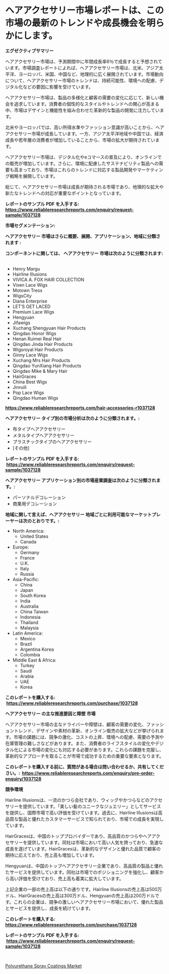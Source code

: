 <p><h1>ヘアアクセサリー市場レポートは、この市場の最新のトレンドや成長機会を明らかにします。</h1></p><p><strong>エグゼクティブサマリー</strong></p>
<p><p>ヘアアクセサリー市場は、予測期間中に年間成長率6％で成長すると予想されています。市場調査レポートによれば、ヘアアクセサリー市場は、北米、アジア太平洋、ヨーロッパ、米国、中国など、地理的に広く展開されています。市場動向について、ヘアアクセサリー市場のトレンドは、持続可能性、環境への配慮、デジタル化などの要因に影響を受けています。</p><p>ヘアアクセサリー市場は、製品の多様化と顧客の需要の変化に応じて、新しい機会を追求しています。消費者の個性的なスタイルやトレンドへの関心が高まる中、市場はデザインと機能性を組み合わせた革新的な製品の開発に注力しています。</p><p>北米やヨーロッパでは、高い所得水準やファッション意識が高いことから、ヘアアクセサリー市場が成長しています。一方、アジア太平洋地域や中国では、経済成長や若年層の消費者が増加していることから、市場の拡大が期待されています。</p><p>ヘアアクセサリー市場は、デジタル化やeコマースの普及により、オンラインでの販売が増加しています。さらに、環境に配慮したサステナビリティ製品への需要も高まっており、市場はこれらのトレンドに対応する製品開発やマーケティング戦略を展開しています。</p><p>総じて、ヘアアクセサリー市場は成長が期待される市場であり、地理的な拡大や新たなトレンドへの対応が重要なポイントとなっています。</p></p>
<p><strong>レポートのサンプル PDF を入手する: <a href="https://www.reliableresearchreports.com/enquiry/request-sample/1037128">https://www.reliableresearchreports.com/enquiry/request-sample/1037128</a></strong></p>
<p><strong>市場セグメンテーション:</strong></p>
<p><strong> ヘアアクセサリー 市場はさらに概要、展開、アプリケーション、地域に分類されます :</strong></p>
<p><strong>コンポーネントに関しては、 ヘアアクセサリー 市場は次のように分類されます: &nbsp;</strong></p>
<p><ul><li>Henry Margu</li><li>Hairline Illusions</li><li>VIVICA A. FOX HAIR COLLECTION</li><li>Vixen Lace Wigs</li><li>Motown Tress</li><li>WigsCity</li><li>Diana Enterprise</li><li>LET’S GET LACED</li><li>Premium Lace Wigs</li><li>Hengyuan</li><li>Jifawigs</li><li>Xuchang Shengyuan Hair Products</li><li>Qingdao Honor Wigs</li><li>Henan Ruimei Real Hair</li><li>Qingdao Jinda Hair Products</li><li>Wigsroyal Hair Products</li><li>Ginny Lace Wigs</li><li>Xuchang Mrs Hair Products</li><li>Qingdao YunXiang Hair Products</li><li>Qingdao Mike & Mary Hair</li><li>HairGraces</li><li>China Best Wigs</li><li>Jinruili</li><li>Pop Lace Wigs</li><li>Qingdao Human Wigs</li></ul></p>
<p><strong><a href="https://www.reliableresearchreports.com/hair-accessories-r1037128">https://www.reliableresearchreports.com/hair-accessories-r1037128</a></strong></p>
<p><strong> ヘアアクセサリー タイプ別の市場分析は次のように分類されます。:</strong></p>
<p><ul><li>布タイプヘアアクセサリー</li><li>メタルタイプヘアアクセサリー</li><li>プラスチックタイプのヘアアクセサリー</li><li>[その他]</li></ul></p>
<p><strong>レポートのサンプル PDF を入手する: &nbsp;<a href="https://www.reliableresearchreports.com/enquiry/request-sample/1037128">https://www.reliableresearchreports.com/enquiry/request-sample/1037128</a></strong></p>
<p><strong> ヘアアクセサリー アプリケーション別の市場産業調査は次のように分類されます。:</strong></p>
<p><ul><li>パーソナルデコレーション</li><li>商業用デコレーション</li></ul></p>
<p><strong>地域に関して言えば、ヘアアクセサリー 地域ごとに利用可能なマーケットプレーヤーは次のとおりです。:</strong></p>
<p><ul>
    <li>
        North America:
        <ul>
            <li>United States</li>
            <li>Canada</li>
        </ul>
    </li>
    <li>
        Europe:
        <ul>
            <li>Germany</li>
            <li>France</li>
            <li>U.K.</li>
            <li>Italy</li>
            <li>Russia</li>
        </ul>
    </li>
    <li>
        Asia-Pacific:
        <ul>
            <li>China</li>
            <li>Japan</li>
            <li>South Korea</li>
            <li>India</li>
            <li>Australia</li>
            <li>China Taiwan</li>
            <li>Indonesia</li>
            <li>Thailand</li>
            <li>Malaysia</li>
        </ul>
    </li>
    <li>
        Latin America:
        <ul>
            <li>Mexico</li>
            <li>Brazil</li>
            <li>Argentina Korea</li>
            <li>Colombia</li>
        </ul>
    </li>
    <li>
        Middle East & Africa:
        <ul>
            <li>Turkey</li>
            <li>Saudi</li>
            <li>Arabia</li>
            <li>UAE</li>
            <li>Korea</li>
        </ul>
    </li>
    </ul></p>
<p><strong>このレポートを購入する: &nbsp;<a href="https://www.reliableresearchreports.com/purchase/1037128">https://www.reliableresearchreports.com/purchase/1037128</a></strong></p>
<p><strong>ヘアアクセサリー の主な推進要因と障壁 市場</strong></p>
<p><p>ヘアアクセサリー市場の主なドライバーや障壁は、顧客の需要の変化、ファッショントレンド、デザインや素材の革新、オンライン販売の拡大などが挙げられます。市場の課題には、競争の激化、コストの上昇、環境への配慮、需要の予測や在庫管理の難しさなどがあります。また、消費者のライフスタイルの変化やデジタル化による市場の変化にも対応する必要があります。これらの課題を克服し、革新的なアプローチを取ることが市場で成功するための重要な要素となります。</p></p>
<p><strong>このレポートを購入する前に、質問がある場合は問い合わせるか、共有してください。:&nbsp; <a href="https://www.reliableresearchreports.com/enquiry/pre-order-enquiry/1037128">https://www.reliableresearchreports.com/enquiry/pre-order-enquiry/1037128</a></strong></p>
<p><strong>競争環境</strong></p>
<p><p>Hairline Illusionsは、一流のかつら会社であり、ウィッグやかつらなどのアクセサリーを提供しています。「美しい髪のユニークなジュエリー」としてサービスを提供し、国際市場で高い評価を受けています。過去に、Hairline Illusionsは高品質な製品と優れたカスタマーサービスで知られており、市場での成長を実現しています。</p><p>HairGracesは、中国のトッププロバイダーであり、高品質のかつらやヘアアクセサリーを提供しています。同社は市場において高い人気を誇っており、急速な成長を遂げています。HairGracesは、革新的なデザインと優れた品質で顧客の期待に応えており、売上高も増加しています。</p><p>Hengyuanは、中国のトップヘアアクセサリー企業であり、高品質の製品と優れたサービスを提供しています。同社は市場でのポジショニングを強化し、顧客から高い評価を受けており、売上高も着実に拡大しています。</p><p>上記企業の一部の売上高は以下の通りです。Hairline Illusionsの売上高は500万ドル、HairGracesの売上高は300万ドル、Hengyuanの売上高は200万ドルです。これらの企業は、競争の激しいヘアアクセサリー市場において、優れた製品とサービスを提供し、成長を続けています。</p></p>
<p><strong>このレポートを購入する: &nbsp; <a href="https://www.reliableresearchreports.com/purchase/1037128">https://www.reliableresearchreports.com/purchase/1037128</a></strong></p>
<p><strong>レポートのサンプル PDF を入手する: &nbsp;<a href="https://www.reliableresearchreports.com/enquiry/request-sample/1037128">https://www.reliableresearchreports.com/enquiry/request-sample/1037128</a></strong><strong></strong></p>
<p>&nbsp;</p>
<p><p><a href="https://confirmed-shield-e13.notion.site/Polyurethane-Spray-Coatings-Market-Research-Report-Unlocks-Analysis-on-the-Market-Financial-Status--9e6e01f84f554b068aee098932e1c3c8">Polyurethane Spray Coatings Market</a></p></p>